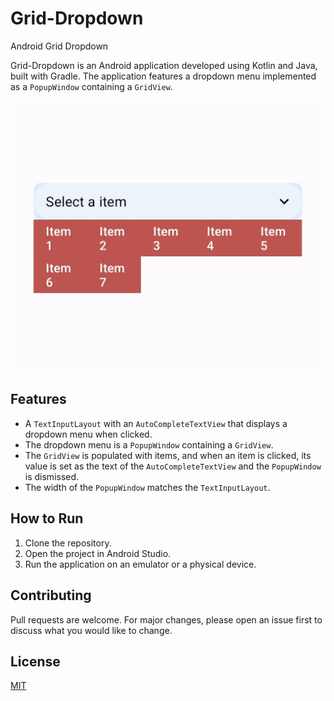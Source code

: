 # Grid-Dropdown
Android Grid Dropdown

Grid-Dropdown is an Android application developed using Kotlin and Java, built with Gradle. The application features a dropdown menu implemented as a `PopupWindow` containing a `GridView`. 

![Alt text](https://github.com/muhammedelsami/Grid-Dropdown/blob/main/app/screen/screenshot.jpg)

## Features

- A `TextInputLayout` with an `AutoCompleteTextView` that displays a dropdown menu when clicked.
- The dropdown menu is a `PopupWindow` containing a `GridView`.
- The `GridView` is populated with items, and when an item is clicked, its value is set as the text of the `AutoCompleteTextView` and the `PopupWindow` is dismissed.
- The width of the `PopupWindow` matches the `TextInputLayout`.

## How to Run

1. Clone the repository.
2. Open the project in Android Studio.
3. Run the application on an emulator or a physical device.

## Contributing

Pull requests are welcome. For major changes, please open an issue first to discuss what you would like to change.

## License

[MIT](https://github.com/muhammedelsami/Grid-Dropdown/blob/main/LICENSE)

<!---
[MIT](https://choosealicense.com/licenses/mit/)

-->
